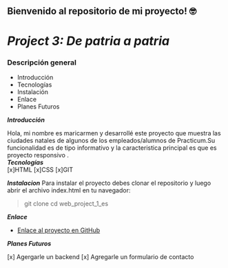## Bienvenido al repositorio de mi proyecto! 🤓

# _Project 3: De patria a patria_

### Descripción general    
* Introducción  
* Tecnologías
* Instalación
* Enlace
* Planes Futuros
  
**_Introducción_**    
  
Hola, mi nombre es maricarmen y desarrollé este proyecto que muestra las ciudades natales de algunos de los empleados/alumnos de Practicum.Su funcionalidad es de tipo informativo y la caracteristica principal es que es proyecto responsivo .   
**_Tecnologías_**  
[x]HTML
[x]CSS
[x]GIT

**_Instalacion_**
Para instalar el proyecto debes clonar el repositorio y luego abrir el archivo index.html en tu navegador:

> git clone
> cd web_project_1_es

**_Enlace_**
* [Enlace al proyecto en GitHub](https://github.com/Maricarmen170/web_project_3_esp.git)  
  
**_Planes Futuros_**

[x] Agergarle un backend
[x] Agregarle un formulario de contacto